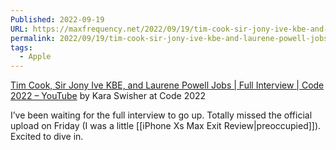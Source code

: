 ```yaml
---
Published: 2022-09-19
URL: https://maxfrequency.net/2022/09/19/tim-cook-sir-jony-ive-kbe-and-laurene-powell-jobs-code-2022/
permalink: 2022/09/19/tim-cook-sir-jony-ive-kbe-and-laurene-powell-jobs-code-2022/
tags:
  - Apple
---
```

[Tim Cook, Sir Jony Ive KBE, and Laurene Powell Jobs | Full Interview | Code 2022 – YouTube](https://www.youtube.com/watch?v=sdvzYtgmIjs) by Kara Swisher at Code 2022

I’ve been waiting for the full interview to go up. Totally missed the official upload on Friday (I was a little [[iPhone Xs Max Exit Review|preoccupied]]). Excited to dive in.
